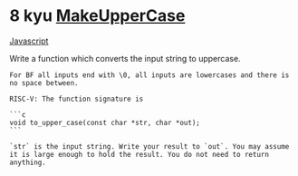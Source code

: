 # 8 kyu [MakeUpperCase](https://www.codewars.com/kata/57a0556c7cb1f31ab3000ad7)

<!-- START LANGUAGE_LINKS -->

[Javascript](./javascript.js)

<!-- END LANGUAGE_LINKS -->

Write a function which converts the input string to uppercase.

~~~if:bf
For BF all inputs end with \0, all inputs are lowercases and there is no space between.
~~~

~~~if:riscv
RISC-V: The function signature is

```c
void to_upper_case(const char *str, char *out);
```

`str` is the input string. Write your result to `out`. You may assume it is large enough to hold the result. You do not need to return anything.
~~~